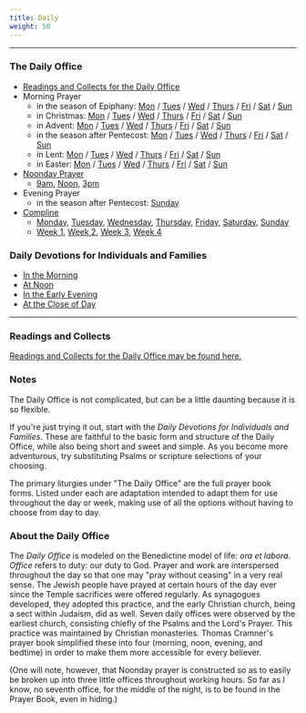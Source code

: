 ```yaml
---
title: Daily
weight: 50
---
```

--------
### The Daily Office
* [Readings and Collects for the Daily Office](https://www.commonprayeronline.org/en/daily-readings)
* Morning Prayer
  * in the season of Epiphany: [Mon](mp/mp-epiphany-mon) / [Tues](mp/mp-epiphany-tue) / [Wed](mp/mp-epiphany-wed) / [Thurs](mp/mp-epiphany-thu) / [Fri](mp/mp-epiphany-fri) / [Sat](mp/mp-epiphany-sat) / [Sun](mp/mp-epiphany-sun)
  * in Christmas: [Mon](mp/mp-xmas-mon) / [Tues](mp/mp-xmas-tue) / [Wed](mp/mp-xmas-wed) / [Thurs](mp/mp-xmas-thu) / [Fri](mp/mp-xmas-fri) / [Sat](mp/mp-xmas-sat) / [Sun](mp/mp-xmas-sun)
  * in Advent: [Mon](mp/mp-advent-mon) / [Tues](mp/mp-advent-tue) / [Wed](mp/mp-advent-wed) / [Thurs](mp/mp-advent-thu) / [Fri](mp/mp-advent-fri) / [Sat](mp/mp-advent-sat) / [Sun](mp/mp-advent-sun)
  * in the season after Pentecost: [Mon](mp/mp-pentecost-covid-mon) / [Tues](mp/mp-pentecost-covid-tue) / [Wed](mp/mp-pentecost-covid-wed) / [Thurs](mp/mp-pentecost-covid-thu) / [Fri](mp/mp-pentecost-covid-fri) / [Sat](mp/mp-pentecost-covid-sat) / [Sun](mp/mp-pentecost-covid-sun)
  * in Lent: [Mon](mp/mp-lent-mon-covid) / [Tues](mp/mp-lent-tue-covid) / [Wed](mp/mp-lent-wed-covid) / [Thurs](mp/mp-lent-thu-covid) / [Fri](mp/mp-lent-fri-covid) / [Sat](mp/mp-lent-sat-covid) / [Sun](mp/mp-lent-sun-covid)
  * in Easter: [Mon](mp/mp-easter-covid-mon) / [Tues](mp/mp-easter-covid-tue) / [Wed](mp/mp-easter-covid-wed) / [Thurs](mp/mp-easter-covid-thu) / [Fri](mp/mp-easter-covid-fri) / [Sat](mp/mp-easter-covid-sat) / [Sun](mp/mp-easter-covid-sun)
* [Noonday Prayer](noonday)
    * [9am](noonday-terce), [Noon](noonday-sext), [3pm](noonday-none)
* Evening Prayer
  * in the season after Pentecost: [Sunday](ep/ep-pentecost-sun)
* [Compline](compline/compline)
    * [Monday](compline/compline1), [Tuesday](compline/compline2), [Wednesday](compline/compline3), [Thursday](compline/compline4), [Friday](compline/compline3), [Saturday](compline/complinesat), [Sunday](compline/compline4)
	* [Week 1](compline/compline-wk1), [Week 2](compline/compline-wk2), [Week 3](compline/compline-wk3), [Week 4](compline/compline-wk4)

### Daily Devotions for Individuals and Families
- [In the Morning](dd-morning)
- [At Noon](dd-noon)
- [In the Early Evening](dd-evening)
- [At the Close of Day](dd-night)

--------
### Readings and Collects
[Readings and Collects for the Daily Office may be found here.](https://www.commonprayeronline.org/en/daily-readings)

### Notes
The Daily Office is not complicated, but can be a little daunting because it is so flexible.

If you're just trying it out, start with the _Daily Devotions for Individuals and Families_. These are faithful to the basic form and structure of the Daily Office, while also being short and sweet and simple. As you become more adventurous, try substituting Psalms or scripture selections of your choosing.

The primary liturgies under "The Daily Office" are the full prayer book forms. Listed under each are adaptation intended to adapt them for use throughout the day or week, making use of all the options without having to choose from day to day.

### About the Daily Office
The _Daily Office_ is modeled on the Benedictine model of life: _ora et labora_. _Office_ refers to duty: our duty to God. Prayer and work are interspersed throughout the day so that one may "pray without ceasing" in a very real sense. The Jewish people have prayed at certain hours of the day ever since the Temple sacrifices were offered regularly. As synagogues developed, they adopted this practice, and the early Christian church, being a sect within Judaism, did as well. Seven daily offices were observed by the earliest church, consisting chiefly of the Psalms and the Lord's Prayer. This practice was maintained by Christian monasteries. Thomas Cramner's prayer book simplified these into four (morning, noon, evening, and bedtime) in order to make them more accessible for every believer.

(One will note, however, that Noonday prayer is constructed so as to easily be broken up into three little offices throughout working hours. So far as I know, no seventh office, for the middle of the night, is to be found in the Prayer Book, even in hiding.)
